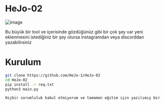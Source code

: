 # HeJo-02
![image](https://github.com/HeJo-1/HeJo-02/assets/152224096/14eade89-dde6-4419-8ea8-e7f728cfd04d)

Bu büyük bir tool ve içerisinde gözdüğünüz gibi bir çok şey var yeni eklenmesini istediğiniz bir şey olursa instagramdan veya discorddan yazabilirsiniz

# Kurulum
  ```bash
git clone https://github.com/HeJo-1/HeJo-02
cd HeJo-02
pip install -r req.txt
python3 main.py

Hiçbir sorumluluk kabul etmiyorum ve tamamen eğitim için yazılımış bir koddur
